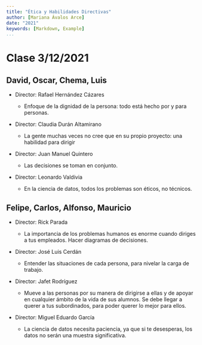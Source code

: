 ```yaml
---
title: "Ética y Habilidades Directivas"
author: [Mariana Ávalos Arce]
date: "2021"
keywords: [Markdown, Example]
...
```


# Clase 3/12/2021

## David, Oscar, Chema, Luis

- Director: Rafael Hernández Cázares

    - Enfoque de la dignidad de la persona: todo está hecho por y para personas.

- Director: Claudia Durán Altamirano

    - La gente muchas veces no cree que en su propio proyecto: una habilidad para dirigir 

- Director: Juan Manuel Quintero

    - Las decisiones se toman en conjunto.

- Director: Leonardo Valdivia

    - En la ciencia de datos, todos los problemas son éticos, no técnicos.

## Felipe, Carlos, Alfonso, Mauricio

- Director: Rick Parada

    - La importancia de los problemas humanos es enorme cuando diriges a tus empleados. Hacer diagramas de decisiones.

- Director: José Luis Cerdán

    - Entender las situaciones de cada persona, para nivelar la carga de trabajo.

- Director: Jafet Rodríguez

    - Mueve a las personas por su manera de dirigirse a ellas y de apoyar en cualquier ámbito de la vida de sus alumnos. Se debe llegar a querer a tus subordinados, para poder querer lo mejor para ellos.

- Director: Miguel Eduardo García

    - La ciencia de datos necesita paciencia, ya que si te desesperas, los datos no serán una muestra significativa.
